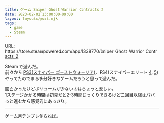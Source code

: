 ```yaml
---
title: ゲーム Sniper Ghost Warrior Contracts 2
date: 2023-02-02T13:00:00+09:00
layout: layouts/post.njk
tags:
  - game
  - Steam
---
```


URL: https://store.steampowered.com/app/1338770/Sniper_Ghost_Warrior_Contracts_2

Steam で遊んだ。  
前々から [PS3(スナイパー ゴーストウォーリア)](https://www.amazon.co.jp/dp/B004YA0GKG)、PS4(スナイパーエリート [4](https://store.playstation.com/ja-jp/product/EP4529-CUSA04099_00-SNIPERELITE40000), [5](https://www.playstation.com/ja-jp/games/sniper-elite-5/)) やってたのでまぁ多分好きなゲームだろうと思って遊んだ。

面白かったけどボリュームが少ないのはちょっと悲しい。  
1ステージかかる時間は初見だと2-3時間じっくりできるけど二回目以降はパパっと進むから感覚的にあっさり。

---

ゲーム用テンプレ作らねば。

